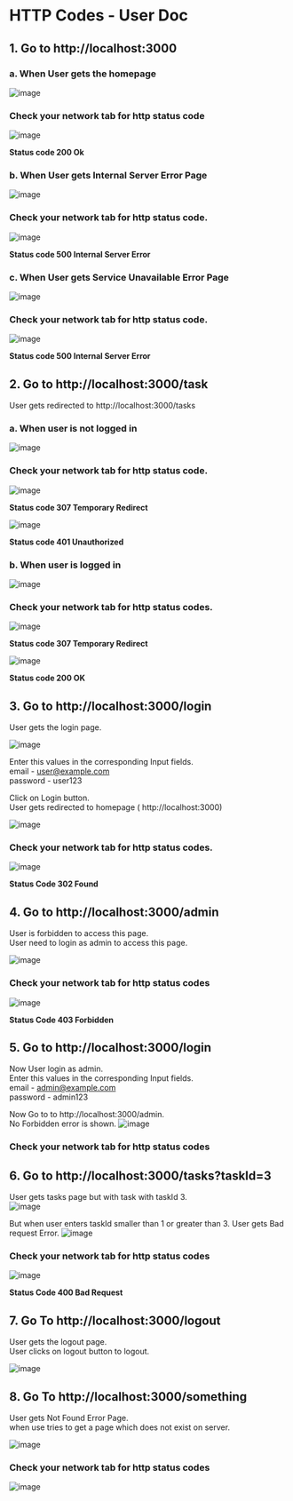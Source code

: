 # HTTP Codes - User Doc

## 1. Go to http://localhost:3000

### a. When User gets the homepage

![image](https://github.com/user-attachments/assets/c7080346-dd93-49c6-9337-4d0c17e218c2)

### Check your network tab for http status code

![image](https://github.com/user-attachments/assets/d9d3d761-5381-4369-95c8-5b9d1d145cc2)

**Status code 200 Ok**

### b. When User gets Internal Server Error Page

![image](https://github.com/user-attachments/assets/2b6f947c-a97a-4af9-873a-54a55876a8e0)

### Check your network tab for http status code.  

![image](https://github.com/user-attachments/assets/4eec7235-ad15-4500-a9b8-94bb8e08f190)

**Status code 500 Internal Server Error**

### c. When User gets Service Unavailable Error Page

![image](https://github.com/user-attachments/assets/812806c0-f5a6-4104-9791-48d2b05e449f)


### Check your network tab for http status code. 

![image](https://github.com/user-attachments/assets/71e3ddbe-e069-43aa-96f6-d630c6158eae)

**Status code 500 Internal Server Error**

## 2. Go to http://localhost:3000/task

User gets redirected to http://localhost:3000/tasks  

### a. When user is not logged in

![image](https://github.com/user-attachments/assets/2ce85591-1e47-4a5a-a862-a0dd55513f8a)

### Check your network tab for http status code.  

![image](https://github.com/user-attachments/assets/474987d6-7499-4f57-86f7-8f091196ab8b)  

**Status code 307 Temporary Redirect**

![image](https://github.com/user-attachments/assets/9a41f040-edad-4f83-a063-7a5c1321f439)

**Status code 401 Unauthorized**

### b. When user is logged in

![image](https://github.com/user-attachments/assets/a99a63d9-318a-40f3-a2e8-71d47e999d93)

### Check your network tab for http status codes.

![image](https://github.com/user-attachments/assets/3bf00775-0d3d-477f-8771-d7e3554a58a1)

**Status code 307 Temporary Redirect**

![image](https://github.com/user-attachments/assets/ab8e0a69-b845-42a9-80ee-d7513b6ca6ee)

**Status code 200 OK**

## 3. Go to http://localhost:3000/login 

User gets the login page.

![image](https://github.com/user-attachments/assets/0f09fcb7-8bd6-45cd-b743-1c995a8f0a75)
  
Enter this values in the corresponding Input fields.   
email - user@example.com    
password - user123     

Click on Login button.    
User gets redirected to homepage ( http://localhost:3000)  

![image](https://github.com/user-attachments/assets/4668203d-b003-4816-b809-e399ca127268)

### Check your network tab for http status codes.

![image](https://github.com/user-attachments/assets/96383756-e0c0-496b-a35f-bb216714edfc)

**Status Code 302 Found**

## 4. Go to http://localhost:3000/admin

User is forbidden to access this page.   
User need to login as admin to access this page.

![image](https://github.com/user-attachments/assets/0577cbde-2fcf-47e1-a3c4-1cfda8a8f035)

### Check your network tab for http status codes

![image](https://github.com/user-attachments/assets/1f578ea4-8ed2-434b-8d36-6c7ee183eb25)

**Status Code 403 Forbidden**

## 5. Go to http://localhost:3000/login

Now User login as admin.  
Enter this values in the corresponding Input fields.      
email - admin@example.com       
password - admin123

Now Go to  to http://localhost:3000/admin.  
No Forbidden error is shown.
![image](https://github.com/user-attachments/assets/ee57495c-f75a-46ad-b0cd-ba9c87849233)

### Check your network tab for http status codes


## 6. Go to http://localhost:3000/tasks?taskId=3

User gets tasks page but with task with taskId 3.  
![image](https://github.com/user-attachments/assets/29081989-15d2-40c7-bcb4-d4d59e2cadfb)   

But when user enters taskId smaller than 1 or greater than 3.
User gets Bad request Error.
![image](https://github.com/user-attachments/assets/d47f635d-c646-4877-8a3e-28cd73a206e9)

### Check your network tab for http status codes

![image](https://github.com/user-attachments/assets/4b16f065-f084-44b7-9f25-17192cc7a4ba)

**Status Code 400 Bad Request**

## 7. Go To http://localhost:3000/logout
User gets the logout page.  
User clicks on logout button to logout.  

![image](https://github.com/user-attachments/assets/e4da3779-1234-4af8-9641-029530da40c2)

## 8. Go To http://localhost:3000/something

User gets Not Found Error Page.  
when use tries to get a page which does not exist on server.

![image](https://github.com/user-attachments/assets/b303e0eb-3f9b-423f-9286-4908246eec02)


### Check your network tab for http status codes

![image](https://github.com/user-attachments/assets/6dea314d-3b41-473f-b251-47fdd0b2bf7e)

